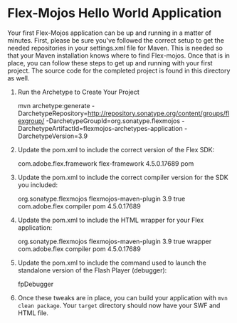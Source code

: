Flex-Mojos Hello World Application
================================

Your first Flex-Mojos application can be up and running in a matter of minutes.  First, please be sure you've followed the correct setup to get the needed repositories in your settings.xml file for Maven.  This is needed so that your Maven installation knows where to find Flex-mojos.  Once that is in place, you can follow these steps to get up and running with your first project.  The source code for the completed project is found in this directory as well.

1.  Run the Archetype to Create Your Project

    mvn archetype:generate -DarchetypeRepository=http://repository.sonatype.org/content/groups/flexgroup/ -DarchetypeGroupId=org.sonatype.flexmojos -DarchetypeArtifactId=flexmojos-archetypes-application -DarchetypeVersion=3.9

2.  Update the pom.xml to include the correct version of the Flex SDK:

    <dependency>
      <groupId>com.adobe.flex.framework</groupId>
      <artifactId>flex-framework</artifactId>
      <version>4.5.0.17689</version>
      <type>pom</type>
    </dependency>

3.  Update the pom.xml to include the correct compiler version for the SDK you included:

    <plugin>
      <groupId>org.sonatype.flexmojos</groupId>
      <artifactId>flexmojos-maven-plugin</artifactId>
      <version>3.9</version>
      <extensions>true</extensions>
	  <dependencies>
		<dependency>
		  <groupId>com.adobe.flex</groupId>
		  <artifactId>compiler</artifactId>
		  <type>pom</type>
		  <version>4.5.0.17689</version>
	    </dependency>
	  </dependencies>
    </plugin>

4.  Update the pom.xml to include the HTML wrapper for your Flex application:

	<plugin>
	  <groupId>org.sonatype.flexmojos</groupId>
	  <artifactId>flexmojos-maven-plugin</artifactId>
	  <version>3.9</version>
	  <extensions>true</extensions>
		<executions>
	    <execution>
	      <goals>
	        <goal>wrapper</goal>
	      </goals>
	    </execution>
	  </executions>
	  <dependencies>
		<dependency>
		  <groupId>com.adobe.flex</groupId>
		  <artifactId>compiler</artifactId>
		  <type>pom</type>
		  <version>4.5.0.17689</version>
	    </dependency>
	  </dependencies>
	</plugin>
	
5.  Update the pom.xml to include the command used to launch the standalone version of the Flash Player (debugger):

	<properties>
	  <flashPlayer.command>fpDebugger</flashPlayer.command>
	</properties>
	
6.  Once these tweaks are in place, you can build your application with `mvn clean package`.  Your `target` directory should now have your SWF and HTML file.
